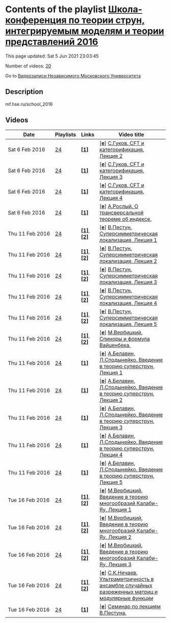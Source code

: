 # Contents of the playlist [Школа-конференция по теории струн, интегрируемым моделям и теории представлений 2016](https://www.youtube.com/playlist?list=PLp9ABVh6_x4Edijy0-YR0hbCLjWE_Qg4d)

This page updated: Sat 5 Jun 2021 23:03:45

Number of videos: [20](#videos)

Go to [Видеозаписи Независимого Московского Университета](../README.md)

## Description

mf.hse.ru/school_2016

## Videos

|Date|Playlists|Links|Video title|
|---|---|---|---|
| Sat&nbsp;6&nbsp;Feb&nbsp;2016 | [24](../playlists/24 "Школа-конференция по теории струн, интегрируемым моделям и теории представлений 2016") | [**[1]**](http://mf.hse.ru/school_2016) | [[**e**](https://studio.youtube.com/video/YbVBM_QMnfE/edit "Edit")] [С.Гуков. CFT и категорификация. Лекция 2](https://www.youtube.com/watch?v=YbVBM_QMnfE&list=PLp9ABVh6_x4Edijy0-YR0hbCLjWE_Qg4d "Лекция на школе-конференции по теории струн, интегрируемым моделям и теории представлений, 2016 год. Сайт школы http://mf.hse.ru/school\_2016&#013;&#013;По техническим причинам первая лекция курса недоступна.") |
| Sat&nbsp;6&nbsp;Feb&nbsp;2016 | [24](../playlists/24 "Школа-конференция по теории струн, интегрируемым моделям и теории представлений 2016") | [**[1]**](http://mf.hse.ru/school_2016) | [[**e**](https://studio.youtube.com/video/AoPAoQ8hfg0/edit "Edit")] [С.Гуков. CFT и категорификация. Лекция 3](https://www.youtube.com/watch?v=AoPAoQ8hfg0&list=PLp9ABVh6_x4Edijy0-YR0hbCLjWE_Qg4d "Лекция на школе-конференции по теории струн, интегрируемым моделям и теории представлений, 2016 год. Сайт школы http://mf.hse.ru/school\_2016&#013;&#013;По техническим причинам первая лекция курса недоступна.") |
| Sat&nbsp;6&nbsp;Feb&nbsp;2016 | [24](../playlists/24 "Школа-конференция по теории струн, интегрируемым моделям и теории представлений 2016") | [**[1]**](http://mf.hse.ru/school_2016) | [[**e**](https://studio.youtube.com/video/eEeEXbuiDYU/edit "Edit")] [С.Гуков. CFT и категорификация. Лекция 4](https://www.youtube.com/watch?v=eEeEXbuiDYU&list=PLp9ABVh6_x4Edijy0-YR0hbCLjWE_Qg4d "Лекция на школе-конференции по теории струн, интегрируемым моделям и теории представлений, 2016 год. Сайт школы http://mf.hse.ru/school\_2016&#013;&#013;По техническим причинам первая лекция курса недоступна.") |
| Sat&nbsp;6&nbsp;Feb&nbsp;2016 | [24](../playlists/24 "Школа-конференция по теории струн, интегрируемым моделям и теории представлений 2016") | [**[1]**](http://mf.hse.ru/school_2016) | [[**e**](https://studio.youtube.com/video/2pgIADOyfvs/edit "Edit")] [А.Рослый. О трансверсальной теореме об индексе.](https://www.youtube.com/watch?v=2pgIADOyfvs&list=PLp9ABVh6_x4Edijy0-YR0hbCLjWE_Qg4d "Лекция на школе-конференции по теории струн, интегрируемым моделям и теории представлений, 2016 год. Сайт школы http://mf.hse.ru/school\_2016&#013;&#013;По техническим причинам первая лекция курса недоступна.") |
| Thu&nbsp;11&nbsp;Feb&nbsp;2016 | [24](../playlists/24 "Школа-конференция по теории струн, интегрируемым моделям и теории представлений 2016") | [**[1]**](http://mf.hse.ru/school_2016), [**[2]**](http://mf.hse.ru/data/2016/02/02/1136678058/Pestun.pdf) | [[**e**](https://studio.youtube.com/video/00RdvuNPhDE/edit "Edit")] [В.Пестун. Суперсимметрическая локализация. Лекция 1](https://www.youtube.com/watch?v=00RdvuNPhDE&list=PLp9ABVh6_x4Edijy0-YR0hbCLjWE_Qg4d "Лекция на школе-конференции по теории струн, интегрируемым моделям и теории представлений, 2016 год. Сайт школы http://mf.hse.ru/school\_2016&#013;Литература к лекции: http://mf.hse.ru/data/2016/02/02/1136678058/Pestun.pdf") |
| Thu&nbsp;11&nbsp;Feb&nbsp;2016 | [24](../playlists/24 "Школа-конференция по теории струн, интегрируемым моделям и теории представлений 2016") | [**[1]**](http://mf.hse.ru/school_2016), [**[2]**](http://mf.hse.ru/data/2016/02/02/1136678058/Pestun.pdf) | [[**e**](https://studio.youtube.com/video/X4Tq3Bf8cR4/edit "Edit")] [В.Пестун. Суперсимметрическая локализация. Лекция 2](https://www.youtube.com/watch?v=X4Tq3Bf8cR4&list=PLp9ABVh6_x4Edijy0-YR0hbCLjWE_Qg4d "Лекция на школе-конференции по теории струн, интегрируемым моделям и теории представлений, 2016 год. Сайт школы http://mf.hse.ru/school\_2016&#013;Литература к лекции: http://mf.hse.ru/data/2016/02/02/1136678058/Pestun.pdf") |
| Thu&nbsp;11&nbsp;Feb&nbsp;2016 | [24](../playlists/24 "Школа-конференция по теории струн, интегрируемым моделям и теории представлений 2016") | [**[1]**](http://mf.hse.ru/school_2016), [**[2]**](http://mf.hse.ru/data/2016/02/02/1136678058/Pestun.pdf) | [[**e**](https://studio.youtube.com/video/DYz3Gj2tb18/edit "Edit")] [В.Пестун. Суперсимметрическая локализация. Лекция 3](https://www.youtube.com/watch?v=DYz3Gj2tb18&list=PLp9ABVh6_x4Edijy0-YR0hbCLjWE_Qg4d "Лекция на школе-конференции по теории струн, интегрируемым моделям и теории представлений, 2016 год. Сайт школы http://mf.hse.ru/school\_2016&#013;Литература к лекции: http://mf.hse.ru/data/2016/02/02/1136678058/Pestun.pdf") |
| Thu&nbsp;11&nbsp;Feb&nbsp;2016 | [24](../playlists/24 "Школа-конференция по теории струн, интегрируемым моделям и теории представлений 2016") | [**[1]**](http://mf.hse.ru/school_2016), [**[2]**](http://mf.hse.ru/data/2016/02/02/1136678058/Pestun.pdf) | [[**e**](https://studio.youtube.com/video/3cpb0v3hIz4/edit "Edit")] [В.Пестун. Суперсимметрическая локализация. Лекция 4](https://www.youtube.com/watch?v=3cpb0v3hIz4&list=PLp9ABVh6_x4Edijy0-YR0hbCLjWE_Qg4d "Лекция на школе-конференции по теории струн, интегрируемым моделям и теории представлений, 2016 год. Сайт школы http://mf.hse.ru/school\_2016&#013;Литература к лекции: http://mf.hse.ru/data/2016/02/02/1136678058/Pestun.pdf") |
| Thu&nbsp;11&nbsp;Feb&nbsp;2016 | [24](../playlists/24 "Школа-конференция по теории струн, интегрируемым моделям и теории представлений 2016") | [**[1]**](http://mf.hse.ru/school_2016), [**[2]**](http://mf.hse.ru/data/2016/02/02/1136678058/Pestun.pdf) | [[**e**](https://studio.youtube.com/video/H-claGtIdEM/edit "Edit")] [В.Пестун. Суперсимметрическая локализация. Лекция 5](https://www.youtube.com/watch?v=H-claGtIdEM&list=PLp9ABVh6_x4Edijy0-YR0hbCLjWE_Qg4d "Лекция на школе-конференции по теории струн, интегрируемым моделям и теории представлений, 2016 год. Сайт школы http://mf.hse.ru/school\_2016&#013;Литература к лекции: http://mf.hse.ru/data/2016/02/02/1136678058/Pestun.pdf") |
| Thu&nbsp;11&nbsp;Feb&nbsp;2016 | [24](../playlists/24 "Школа-конференция по теории струн, интегрируемым моделям и теории представлений 2016") | [**[1]**](http://mf.hse.ru/school_2016), [**[2]**](http://mf.hse.ru/data/2016/01/31/1136947587/spinors-2016-rus.pdf) | [[**e**](https://studio.youtube.com/video/GWZjZnHWBVI/edit "Edit")] [М.Вербицкий. Спиноры и формула Вайценбека.](https://www.youtube.com/watch?v=GWZjZnHWBVI&list=PLp9ABVh6_x4Edijy0-YR0hbCLjWE_Qg4d "Лекция на школе-конференции по теории струн, интегрируемым моделям и теории представлений, 2016 год. Сайт школы http://mf.hse.ru/school\_2016&#013;Слайды к лекции: http://mf.hse.ru/data/2016/01/31/1136947587/spinors-2016-rus.pdf") |
| Thu&nbsp;11&nbsp;Feb&nbsp;2016 | [24](../playlists/24 "Школа-конференция по теории струн, интегрируемым моделям и теории представлений 2016") | [**[1]**](http://mf.hse.ru/school_2016) | [[**e**](https://studio.youtube.com/video/iod-_ThqpTE/edit "Edit")] [А.Белавин, Л.Сподынейко. Введение в теорию суперструн. Лекция 1](https://www.youtube.com/watch?v=iod-_ThqpTE&list=PLp9ABVh6_x4Edijy0-YR0hbCLjWE_Qg4d "Лекция на школе-конференции по теории струн, интегрируемым моделям и теории представлений, 2016 год. Сайт школы http://mf.hse.ru/school\_2016") |
| Thu&nbsp;11&nbsp;Feb&nbsp;2016 | [24](../playlists/24 "Школа-конференция по теории струн, интегрируемым моделям и теории представлений 2016") | [**[1]**](http://mf.hse.ru/school_2016) | [[**e**](https://studio.youtube.com/video/IrqTJBRww-M/edit "Edit")] [А.Белавин, Л.Сподынейко. Введение в теорию суперструн. Лекция 2](https://www.youtube.com/watch?v=IrqTJBRww-M&list=PLp9ABVh6_x4Edijy0-YR0hbCLjWE_Qg4d "Лекция на школе-конференции по теории струн, интегрируемым моделям и теории представлений, 2016 год. Сайт школы http://mf.hse.ru/school\_2016") |
| Thu&nbsp;11&nbsp;Feb&nbsp;2016 | [24](../playlists/24 "Школа-конференция по теории струн, интегрируемым моделям и теории представлений 2016") | [**[1]**](http://mf.hse.ru/school_2016) | [[**e**](https://studio.youtube.com/video/E_fAA13Fnpk/edit "Edit")] [А.Белавин, Л.Сподынейко. Введение в теорию суперструн. Лекция 3](https://www.youtube.com/watch?v=E_fAA13Fnpk&list=PLp9ABVh6_x4Edijy0-YR0hbCLjWE_Qg4d "Лекция на школе-конференции по теории струн, интегрируемым моделям и теории представлений, 2016 год. Сайт школы http://mf.hse.ru/school\_2016") |
| Thu&nbsp;11&nbsp;Feb&nbsp;2016 | [24](../playlists/24 "Школа-конференция по теории струн, интегрируемым моделям и теории представлений 2016") | [**[1]**](http://mf.hse.ru/school_2016) | [[**e**](https://studio.youtube.com/video/9_RQSI-i2Xs/edit "Edit")] [А.Белавин, Л.Сподынейко. Введение в теорию суперструн. Лекция 4](https://www.youtube.com/watch?v=9_RQSI-i2Xs&list=PLp9ABVh6_x4Edijy0-YR0hbCLjWE_Qg4d "Лекция на школе-конференции по теории струн, интегрируемым моделям и теории представлений, 2016 год. Сайт школы http://mf.hse.ru/school\_2016") |
| Thu&nbsp;11&nbsp;Feb&nbsp;2016 | [24](../playlists/24 "Школа-конференция по теории струн, интегрируемым моделям и теории представлений 2016") | [**[1]**](http://mf.hse.ru/school_2016) | [[**e**](https://studio.youtube.com/video/Eg3uV3VM_pE/edit "Edit")] [А.Белавин, Л.Сподынейко. Введение в теорию суперструн. Лекция 5](https://www.youtube.com/watch?v=Eg3uV3VM_pE&list=PLp9ABVh6_x4Edijy0-YR0hbCLjWE_Qg4d "Лекция на школе-конференции по теории струн, интегрируемым моделям и теории представлений, 2016 год. Сайт школы http://mf.hse.ru/school\_2016") |
| Tue&nbsp;16&nbsp;Feb&nbsp;2016 | [24](../playlists/24 "Школа-конференция по теории струн, интегрируемым моделям и теории представлений 2016") | [**[1]**](http://mf.hse.ru/school_2016), [**[2]**](http://mf.hse.ru/data/2016/02/07/1137301075/CY-2016-rus-1.pdf) | [[**e**](https://studio.youtube.com/video/FRcUv_XQvEQ/edit "Edit")] [М.Вербицкий. Введение в теорию многообразий Калаби-Яу. Лекция 1](https://www.youtube.com/watch?v=FRcUv_XQvEQ&list=PLp9ABVh6_x4Edijy0-YR0hbCLjWE_Qg4d "Лекция на школе-конференции по теории струн, интегрируемым моделям и теории представлений, 2016 год. Сайт школы http://mf.hse.ru/school\_2016&#013;Слайды к лекции: http://mf.hse.ru/data/2016/02/07/1137301075/CY-2016-rus-1.pdf") |
| Tue&nbsp;16&nbsp;Feb&nbsp;2016 | [24](../playlists/24 "Школа-конференция по теории струн, интегрируемым моделям и теории представлений 2016") | [**[1]**](http://mf.hse.ru/school_2016), [**[2]**](http://mf.hse.ru/data/2016/02/07/1137301056/CY-2016-rus-2.pdf) | [[**e**](https://studio.youtube.com/video/FuFTH2LS5PQ/edit "Edit")] [М.Вербицкий. Введение в теорию многообразий Калаби-Яу. Лекция 2](https://www.youtube.com/watch?v=FuFTH2LS5PQ&list=PLp9ABVh6_x4Edijy0-YR0hbCLjWE_Qg4d "Лекция на школе-конференции по теории струн, интегрируемым моделям и теории представлений, 2016 год. Сайт школы http://mf.hse.ru/school\_2016&#013;Слайды к лекции: http://mf.hse.ru/data/2016/02/07/1137301056/CY-2016-rus-2.pdf") |
| Tue&nbsp;16&nbsp;Feb&nbsp;2016 | [24](../playlists/24 "Школа-конференция по теории струн, интегрируемым моделям и теории представлений 2016") | [**[1]**](http://mf.hse.ru/school_2016), [**[2]**](http://mf.hse.ru/data/2016/02/07/1137301091/CY-2016-rus-3.pdf) | [[**e**](https://studio.youtube.com/video/ta4R2o_-U-w/edit "Edit")] [М.Вербицкий. Введение в теорию многообразий Калаби-Яу. Лекция 3](https://www.youtube.com/watch?v=ta4R2o_-U-w&list=PLp9ABVh6_x4Edijy0-YR0hbCLjWE_Qg4d "Лекция на школе-конференции по теории струн, интегрируемым моделям и теории представлений, 2016 год. Сайт школы http://mf.hse.ru/school\_2016&#013;Слайды к лекции: http://mf.hse.ru/data/2016/02/07/1137301091/CY-2016-rus-3.pdf") |
| Tue&nbsp;16&nbsp;Feb&nbsp;2016 | [24](../playlists/24 "Школа-конференция по теории струн, интегрируемым моделям и теории представлений 2016") | [**[1]**](http://mf.hse.ru/school_2016), [**[2]**](http://mf.hse.ru/data/2016/02/12/1140692746/nechaev_lecture.pptx) | [[**e**](https://studio.youtube.com/video/J0fPZUpJoJI/edit "Edit")] [С.К.Нечаев. Ультраметричность в ансамбле случайных разреженных матриц и модулярные функции](https://www.youtube.com/watch?v=J0fPZUpJoJI&list=PLp9ABVh6_x4Edijy0-YR0hbCLjWE_Qg4d "Лекция на школе-конференции по теории струн, интегрируемым моделям и теории представлений, 2016 год. Сайт школы http://mf.hse.ru/school\_2016&#013;Слайды к лекции: http://mf.hse.ru/data/2016/02/12/1140692746/nechaev\_lecture.pptx") |
| Tue&nbsp;16&nbsp;Feb&nbsp;2016 | [24](../playlists/24 "Школа-конференция по теории струн, интегрируемым моделям и теории представлений 2016") | [**[1]**](http://mf.hse.ru/school_2016) | [[**e**](https://studio.youtube.com/video/NSDk5FF_1iM/edit "Edit")] [Семинар по лекциям В.Пестуна.](https://www.youtube.com/watch?v=NSDk5FF_1iM&list=PLp9ABVh6_x4Edijy0-YR0hbCLjWE_Qg4d "Лекция на школе-конференции по теории струн, интегрируемым моделям и теории представлений, 2016 год. Сайт школы http://mf.hse.ru/school\_2016") |
